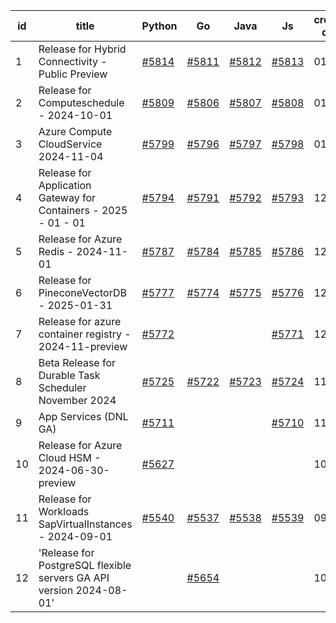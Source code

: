 | id | title | Python | Go | Java | Js | created date | target date | status |
| ------ | ------ | ------ | ------ | ------ | ------ | ------ | ------ | :-----: |
| 1 | Release for Hybrid Connectivity - Public Preview  | [#5814](https://github.com/Azure/sdk-release-request/issues/5814)  | [#5811](https://github.com/Azure/sdk-release-request/issues/5811)  | [#5812](https://github.com/Azure/sdk-release-request/issues/5812)  | [#5813](https://github.com/Azure/sdk-release-request/issues/5813)  | 01-10 |  |  |
| 2 | Release for Computeschedule - 2024-10-01  | [#5809](https://github.com/Azure/sdk-release-request/issues/5809)  | [#5806](https://github.com/Azure/sdk-release-request/issues/5806)  | [#5807](https://github.com/Azure/sdk-release-request/issues/5807)  | [#5808](https://github.com/Azure/sdk-release-request/issues/5808)  | 01-09 | 01-24 | Hold on by JS/ |
| 3 | Azure Compute CloudService 2024-11-04   | [#5799](https://github.com/Azure/sdk-release-request/issues/5799)  | [#5796](https://github.com/Azure/sdk-release-request/issues/5796)  | [#5797](https://github.com/Azure/sdk-release-request/issues/5797)  | [#5798](https://github.com/Azure/sdk-release-request/issues/5798)  | 01-06 | 01-24 |  |
| 4 | Release for Application Gateway for Containers - 2025 - 01 - 01  | [#5794](https://github.com/Azure/sdk-release-request/issues/5794)  | [#5791](https://github.com/Azure/sdk-release-request/issues/5791)  | [#5792](https://github.com/Azure/sdk-release-request/issues/5792)  | [#5793](https://github.com/Azure/sdk-release-request/issues/5793)  | 12-26 | 01-24 | Hold on by JS/ |
| 5 | Release for Azure Redis - 2024-11-01  | [#5787](https://github.com/Azure/sdk-release-request/issues/5787)  | [#5784](https://github.com/Azure/sdk-release-request/issues/5784)  | [#5785](https://github.com/Azure/sdk-release-request/issues/5785)  | [#5786](https://github.com/Azure/sdk-release-request/issues/5786)  | 12-16 | 01-23 |  |
| 6 | Release for PineconeVectorDB - 2025-01-31  | [#5777](https://github.com/Azure/sdk-release-request/issues/5777)  | [#5774](https://github.com/Azure/sdk-release-request/issues/5774)  | [#5775](https://github.com/Azure/sdk-release-request/issues/5775)  | [#5776](https://github.com/Azure/sdk-release-request/issues/5776)  | 12-11 | 01-24 |  |
| 7 | Release for azure container registry - 2024-11-preview  | [#5772](https://github.com/Azure/sdk-release-request/issues/5772)  |  |  | [#5771](https://github.com/Azure/sdk-release-request/issues/5771)  | 12-09 | 01-25 | Hold on by JS/Python/ |
| 8 | Beta Release for Durable Task Scheduler November 2024  | [#5725](https://github.com/Azure/sdk-release-request/issues/5725)  | [#5722](https://github.com/Azure/sdk-release-request/issues/5722)  | [#5723](https://github.com/Azure/sdk-release-request/issues/5723)  | [#5724](https://github.com/Azure/sdk-release-request/issues/5724)  | 11-15 | 02-21 |  |
| 9 | App Services (DNL GA)  | [#5711](https://github.com/Azure/sdk-release-request/issues/5711)  |  |  | [#5710](https://github.com/Azure/sdk-release-request/issues/5710)  | 11-11 | 01-25 | Hold on by JS/Python/ |
| 10 | Release for Azure Cloud HSM - 2024-06-30-preview  | [#5627](https://github.com/Azure/sdk-release-request/issues/5627)  |  |  |  | 10-22 | 12-27 | Hold on by Python/ |
| 11 | Release for Workloads SapVirtualInstances - 2024-09-01  | [#5540](https://github.com/Azure/sdk-release-request/issues/5540)  | [#5537](https://github.com/Azure/sdk-release-request/issues/5537)  | [#5538](https://github.com/Azure/sdk-release-request/issues/5538)  | [#5539](https://github.com/Azure/sdk-release-request/issues/5539)  | 09-27 | 01-25 | Hold on by JS/Go/Python/ |
| 12 | 'Release for PostgreSQL flexible servers GA API version 2024-08-01'  |  | [#5654](https://github.com/Azure/sdk-release-request/issues/5654)  |  |  | 10-29 | 11-05 |  |
